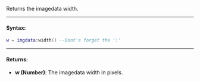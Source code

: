 Returns the imagedata width.

---

#### Syntax:
```lua
w = imgdata:width() --Dont's forget the ':'
```

---

#### Returns:

* **w (Number)**: The imagedata width in pixels.